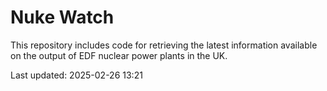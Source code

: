 # Nuke Watch

This repository includes code for retrieving the latest information available on the output of EDF nuclear power plants in the UK.

Last updated: 2025-02-26 13:21